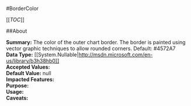 #BorderColor

[[_TOC_]]

##About

**Summary:**  The color of the outer chart border. The border is painted using vector graphic techniques to allow rounded corners. Default: #4572A7   
**Data Type:** [[System.Nullable|http://msdn.microsoft.com/en-us/library/b3h38hb0]]  
**Accepted Values:**   
**Default Value:** null  
**Impacted Features:**   
**Purpose:**   
**Usage:**   
**Caveats:**   

